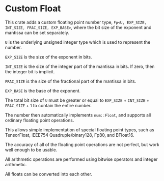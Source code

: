 # Custom Float

This crate adds a custom floating point number type, `Fp<U, EXP_SIZE, INT_SIZE, FRAC_SIZE, EXP_BASE>`, where the bit size of the exponent and mantissa can be set separately.

`U` is the underlying unsigned integer type which is used to represent the number.

`EXP_SIZE` is the size of the exponent in bits.

`INT_SIZE` is the size of the integer part of the mantissa in bits. If zero, then the integer bit is implicit.

`FRAC_SIZE` is the size of the fractional part of the mantissa in bits.

`EXP_BASE` is the base of the exponent.

The total bit size of `U` must be greater or equal to `EXP_SIZE` + `INT_SIZE` + `FRAC_SIZE` + 1 to contain the entire number.

The number then automatically implements `num::Float`, and supports all ordinary floating point operations.

This allows simple implementation of special floating point types, such as TensorFloat, IEEE754 Quadruple/binary128, Fp80, and BFloat16.

The accuracy of all of the floating point operations are not perfect, but work well enough to be usable.

All arithmetic operations are performed using bitwise operators and integer arithmetic.

All floats can be converted into each other.
